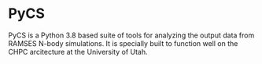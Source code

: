 # PyCS

PyCS is a Python 3.8 based suite of tools for analyzing the output data from RAMSES N-body simulations. It is specially
built
to function well on the CHPC arcitecture at the University of Utah.
